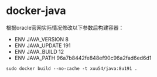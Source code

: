 # docker-java

根据oracle官网实际情况修改以下参数后构建容器：

- ENV JAVA_VERSION 8
- ENV JAVA_UPDATE 191
- ENV JAVA_BUILD 12
- ENV JAVA_PATH 96a7b8442fe848ef90c96a2fad6ed6d1

```shel
sudo docker build --no-cache -t xuu54/java:8u191 .
```